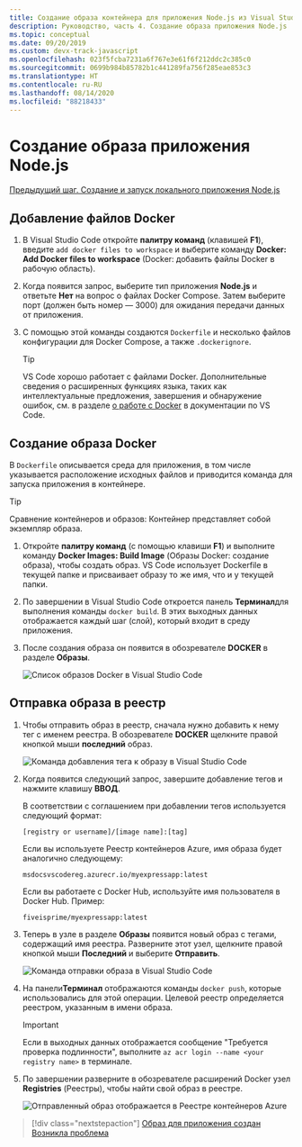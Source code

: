 ```yaml
---
title: Создание образа контейнера для приложения Node.js из Visual Studio Code
description: Руководство, часть 4. Создание образа приложения Node.js
ms.topic: conceptual
ms.date: 09/20/2019
ms.custom: devx-track-javascript
ms.openlocfilehash: 023f5fcba7231a6f767e3e61f6f212ddc2c385c0
ms.sourcegitcommit: 0699b984b85782b1c441289fa756f285eae853c3
ms.translationtype: HT
ms.contentlocale: ru-RU
ms.lasthandoff: 08/14/2020
ms.locfileid: "88218433"
---
```

# <a name="create-your-nodejs-application-image"></a>Создание образа приложения Node.js

[Предыдущий шаг. Создание и запуск локального приложения Node.js](tutorial-vscode-docker-node-03.md)

## <a name="add-docker-files"></a>Добавление файлов Docker

1. В Visual Studio Code откройте **палитру команд** (клавишей **F1**), введите `add docker files to workspace` и выберите команду **Docker: Add Docker files to workspace** (Docker: добавить файлы Docker в рабочую область).

1. Когда появится запрос, выберите тип приложения **Node.js** и ответьте **Нет** на вопрос о файлах Docker Compose. Затем выберите порт (должен быть номер — 3000) для ожидания передачи данных от приложения.

1. С помощью этой команды создаются `Dockerfile` и несколько файлов конфигурации для Docker Compose, а также `.dockerignore`.

    > [!TIP]
    > VS Code хорошо работает с файлами Docker. Дополнительные сведения о расширенных функциях языка, таких как интеллектуальные предложения, завершения и обнаружение ошибок, см. в разделе [о работе с Docker](https://code.visualstudio.com/docs/azure/docker) в документации по VS Code.

## <a name="build-a-docker-image"></a>Создание образа Docker

В `Dockerfile` описывается среда для приложения, в том числе указывается расположение исходных файлов и приводится команда для запуска приложения в контейнере.

> [!TIP]
> Сравнение контейнеров и образов: Контейнер представляет собой экземпляр образа.

1. Откройте **палитру команд** (с помощью клавиши **F1**) и выполните команду **Docker Images: Build Image** (Образы Docker: создание образа), чтобы создать образ. VS Code использует Dockerfile в текущей папке и присваивает образу то же имя, что и у текущей папки.

1. По завершении в Visual Studio Code откроется панель **Терминал**для выполнения команды `docker build`. В этих выходных данных отображается каждый шаг (слой), который входит в среду приложения.

1. После создания образа он появится в обозревателе **DOCKER** в разделе **Образы**.

    ![Список образов Docker в Visual Studio Code](media/deploy-containers/image-list.png)

## <a name="push-the-image-to-a-registry"></a>Отправка образа в реестр

1. Чтобы отправить образ в реестр, сначала нужно добавить к нему тег с именем реестра. В обозревателе **DOCKER** щелкните правой кнопкой мыши **последний** образ.

    ![Команда добавления тега к образу в Visual Studio Code](media/deploy-containers/tag-command.png)

1. Когда появится следующий запрос, завершите добавление тегов и нажмите клавишу **ВВОД**.

    В соответствии с соглашением при добавлении тегов используется следующий формат:

    `[registry or username]/[image name]:[tag]`

    Если вы используете Реестр контейнеров Azure, имя образа будет аналогично следующему:

    `msdocsvscodereg.azurecr.io/myexpressapp:latest`

    Если вы работаете с Docker Hub, используйте имя пользователя в Docker Hub. Пример:

    `fiveisprime/myexpressapp:latest`

1. Теперь в узле в разделе **Образы** появится новый образ с тегами, содержащий имя реестра. Разверните этот узел, щелкните правой кнопкой мыши **Последний** и выберите **Отправить**.

    ![Команда отправки образа в Visual Studio Code](media/deploy-containers/push-command.png)

1. На панели**Терминал** отображаются команды `docker push`, которые использовались для этой операции. Целевой реестр определяется реестром, указанным в имени образа.

   > [!IMPORTANT]
   > Если в выходных данных отображается сообщение "Требуется проверка подлинности", выполните `az acr login --name <your registry name>` в терминале.

1. По завершении разверните в обозревателе расширений Docker узел **Registries** (Реестры), чтобы найти свой образ в реестре.

    ![Отправленный образ отображается в Реестре контейнеров Azure](media/deploy-containers/image-in-acr.png)

> [!div class="nextstepaction"]
> [Образ для приложения создан](tutorial-vscode-docker-node-05.md) [Возникла проблема](https://www.research.net/r/PWZWZ52?tutorial=docker-extension&step=containerize-app)
